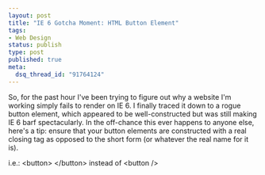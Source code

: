 ```yaml
--- 
layout: post
title: "IE 6 Gotcha Moment: HTML Button Element"
tags: 
- Web Design
status: publish
type: post
published: true
meta: 
  dsq_thread_id: "91764124"
---
```

So, for the past hour I've been trying to figure out why a website I'm working simply fails to render on IE 6. I finally traced it down to a rogue button element, which appeared to be well-constructed but was still making IE 6 barf spectacularly. In the off-chance this ever happens to anyone else, here's a tip: ensure that your button elements are constructed with a real closing tag as opposed to the short form (or whatever the real name for it is).

  i.e.: &lt;button&gt; &lt;/button&gt; instead of &lt;button /&gt;

